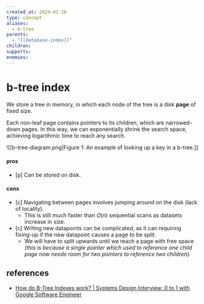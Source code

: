 ```yaml
---
created_at: 2024-01-26
type: concept
aliases:
  - b-tree
parents:
  - "[[database-index]]"
children: 
supports: 
enemies:
---
```


# b-tree index

We store a tree in memory, in which each node of the tree is a disk **page** of fixed size.

Each non-leaf page contains pointers to its children, which are narrowed-down pages. In this way, we can exponentially shrink the search space, achieving logarithmic time to reach any search.

![[b-tree-diagram.png|Figure 1: An example of looking up a key in a b-tree.]]

#### pros

- [p] Can be stored on disk.

#### cons

- [c] Navigating between pages involves jumping around on the disk (lack of locality).
	- This is still much faster than $O(n)$ sequential scans as datasets increase in size.
- [c] Writing new datapoints can be complicated, as it can requiring fixing-up if the new datapoint causes a page to be split.
	- We will have to split upwards until we reach a page with free space _(this is because a single pointer which used to reference one child page now needs room for two pointers to reference two children)._

## references

- [How do B-Tree Indexes work? | Systems Design Interview: 0 to 1 with Google Software Engineer](https://www.youtube.com/watch?v=Z2OaqmxiH20)
